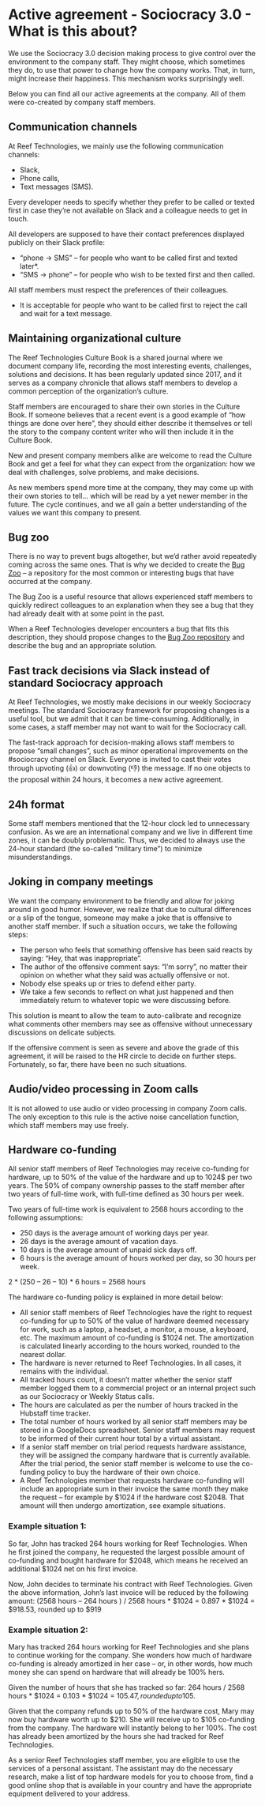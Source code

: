 # Active agreement - Sociocracy 3.0 - What is this about?

We use the Sociocracy 3.0 decision making process to give control over the environment to the company staff. They might choose, which sometimes they do, to use that power to change how the company works. That, in turn, might increase their happiness. This mechanism works surprisingly well. 

Below you can find all our active agreements at the company. All of them were co-created by company staff members.

## Communication channels

At Reef Technologies, we mainly use the following communication channels:
- Slack,
- Phone calls,
- Text messages (SMS).

Every developer needs to specify whether they prefer to be called or texted first in case they’re not available on Slack and a colleague needs to get in touch.

All developers are supposed to have their contact preferences displayed publicly on their Slack profile:
- “phone -> SMS” – for people who want to be called first and texted later*.
- “SMS -> phone” – for people who wish to be texted first and then called.

All staff members must respect the preferences of their colleagues.

* It is acceptable for people who want to be called first to reject the call and wait for a text message.

## Maintaining organizational culture

The Reef Technologies Culture Book is a shared journal where we document company life, recording the most interesting events, challenges, solutions and decisions. It has been regularly updated since 2017, and it serves as a company chronicle that allows staff members to develop a common perception of the organization’s culture.

Staff members are encouraged to share their own stories in the Culture Book. If someone believes that a recent event is a good example of “how things are done over here”, they should either describe it themselves or tell the story to the company content writer who will then include it in the Culture Book.

New and present company members alike are welcome to read the Culture Book and get a feel for what they can expect from the organization: how we deal with challenges, solve problems, and make decisions. 

As new members spend more time at the company, they may come up with their own stories to tell… which will be read by a yet newer member in the future. The cycle continues, and we all gain a better understanding of the values we want this company to present.

## Bug zoo

There is no way to prevent bugs altogether, but we’d rather avoid repeatedly coming across the same ones. That is why we decided to create the [Bug Zoo](https://github.com/reef-technologies/python-review-zoo/) – a repository for the most common or interesting bugs that have occurred at the company. 

The Bug Zoo is a useful resource that allows experienced staff members to quickly redirect colleagues to an explanation when they see a bug that they had already dealt with at some point in the past. 

When a Reef Technologies developer encounters a bug that fits this description, they should propose changes to the [Bug Zoo repository](https://github.com/reef-technologies/python-review-zoo/) and describe the bug and an appropriate solution.

## Fast track decisions via Slack instead of standard Sociocracy approach

At Reef Technologies, we mostly make decisions in our weekly Sociocracy meetings. The standard Sociocracy framework for proposing changes is a useful tool, but we admit that it can be time-consuming. Additionally, in some cases, a staff member may not want to wait for the Sociocracy call.

The fast-track approach for decision-making allows staff members to propose “small changes”, such as minor operational improvements on the #sociocracy channel on Slack. Everyone is invited to cast their votes through upvoting (:thumbsup:) or downvoting (:thumbsdown:)  the message.  If no one objects to the proposal within 24 hours, it becomes a new active agreement.


## 24h format

Some staff members mentioned that the 12-hour clock led to unnecessary confusion. As we are an international company and we live in different time zones, it can be doubly problematic. Thus, we decided to always use the 24-hour standard (the so-called “military time”) to minimize misunderstandings.

## Joking in company meetings

We want the company environment to be friendly and allow for joking around in good humor. However, we realize that due to cultural differences or a slip of the tongue, someone may make a joke that is offensive to another staff member. If such a situation occurs, we take the following steps:
- The person who feels that something offensive has been said reacts by saying: “Hey, that was inappropriate”.
- The author of the offensive comment says: “I’m sorry”, no matter their opinion on whether what they said was actually offensive or not.
- Nobody else speaks up or tries to defend either party.
- We take a few seconds to reflect on what just happened and then immediately return to whatever topic we were discussing before.

This solution is meant to allow the team to auto-calibrate and recognize what comments other members may see as offensive without unnecessary discussions on delicate subjects.

If the offensive comment is seen as severe and above the grade of this agreement, it will be raised to the HR circle to decide on further steps. Fortunately, so far, there have been no such situations.

## Audio/video processing in Zoom calls

It is not allowed to use audio or video processing in company Zoom calls. The only exception to this rule is the active noise cancellation function, which staff members may use freely.

## Hardware co-funding

All senior staff members of Reef Technologies may receive co-funding for hardware, up to 50% of the value of the hardware and up to 1024$ per two years. The 50% of company ownership passes to the staff member after two years of full-time work, with full-time defined as 30 hours per week.

Two years of full-time work is equivalent to 2568 hours according to the following assumptions:
- 250 days is the average amount of working days per year.
- 26 days is the average amount of vacation days.
- 10 days is the average amount of unpaid sick days off.
- 6 hours is the average amount of hours worked per day, so 30 hours per week.

2 * (250 – 26 – 10) * 6 hours = 2568 hours

The hardware co-funding policy is explained in more detail below:
- All senior staff members of Reef Technologies have the right to request co-funding for up to 50% of the value of hardware deemed necessary for work, such as a laptop, a headset, a monitor, a mouse, a keyboard, etc. The maximum amount of co-funding is $1024 net. The amortization is calculated linearly according to the hours worked, rounded to the nearest dollar.
- The hardware is never returned to Reef Technologies. In all cases, it remains with the individual.
- All tracked hours count, it doesn’t matter whether the senior staff member logged them to a commercial project or an internal project such as our Sociocracy or Weekly Status calls.
- The hours are calculated as per the number of hours tracked in the Hubstaff time tracker.
- The total number of hours worked by all senior staff members may be stored in a GoogleDocs spreadsheet. Senior staff members may request to be informed of their current hour total by a virtual assistant.
- If a senior staff member on trial period requests hardware assistance, they will be assigned the company hardware that is currently available. After the trial period, the senior staff member is welcome to use the co-funding policy to buy the hardware of their own choice.
- A Reef Technologies member that requests hardware co-funding will include an appropriate sum in their invoice the same month they make the request – for example by $1024 if the hardware cost $2048. That amount will then undergo amortization, see example situations.

### Example situation 1:

So far, John has tracked 264 hours working for Reef Technologies. When he first joined the company, he requested the largest possible amount of co-funding and bought hardware for $2048, which means he received an additional $1024 net on his first invoice.

Now, John decides to terminate his contract with Reef Technologies. Given the above information, John’s last invoice will be reduced by the following amount:
(2568 hours – 264 hours ) / 2568 hours * $1024 = 0.897 * $1024 = $918.53, rounded up to $919

### Example situation 2:

Mary has tracked 264 hours working for Reef Technologies and she plans to continue working for the company. She wonders how much of hardware co-funding is already amortized in her case – or, in other words, how much money she can spend on hardware that will already be 100% hers.

Given the number of hours that she has tracked so far:
264 hours / 2568 hours * $1024 = 0.103 * $1024 = $105.47, rounded up to 105$.

Given that the company refunds up to 50% of the hardware cost, Mary may now buy hardware worth up to $210. She will receive up to $105 co-funding from the company. The hardware will instantly belong to her 100%. The cost has already been amortized by the hours she had tracked for Reef Technologies.

As a senior Reef Technologies staff member, you are eligible to use the services of a personal assistant. The assistant may do the necessary research, make a list of top hardware models for you to choose from, find a good online shop that is available in your country and have the appropriate equipment delivered to your address.
